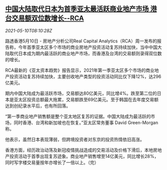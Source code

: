 <!--1620635462000-->
[中国大陆取代日本为首季亚太最活跃商业地产市场 港台交易额双位数增长--RCA](https://cn.reuters.com/article/rca-china-commercial-rea-0510-idCNKBS2CR0NK)
------

<div><i>2021-05-10T08:10:28Z</i></div><p>路透香港5月10日 - 房地产分析公司Real Capital Analytics（RCA）周一发布的报告称，今年首季亚太区多个市场的商业房地产投资活动复苏持续加快，当中中国大陆取代日本成为期内最活跃的商业地产市场，而香港及台湾的交易额则录得双位数的增长。</p><p>RCA最新的《亚太资本趋势》报告显示，2021年第一季亚太区多个市场的商业地产投资活动复苏持续加快，主要创收地产类型的投资活动同比仅下降12%，达296亿美元。</p><p>期内中国大陆成为最活跃市场，交易额达80亿美元，同比增4%。跌至第二位的日本是亚太区投资总额最大拖累，交易额跌至69亿美元。至于韩国在去年度交易额达到创纪录水平后，也有所回落。</p><p>“第一季商业地产销售额是整个亚太地区复苏的证据。中国大陆成为最活跃的市场，同时香港、台湾和新加坡也在恢复。”亚太区常务董事 David Green-Morgan称。</p><p>他表示，虽然日本表现薄弱，但跨境投资者对东京的投资热情依旧高涨。</p><p>香港方面，经历政治动荡及新冠疫情挑战造成的交易活动及价格下滑后，本地房地产投资活动于首季出现复苏迹象。商业地产销售增至14亿美元，同比增长28%，同时写字楼交易量按年亦增长了一倍以上。（完）</p>
